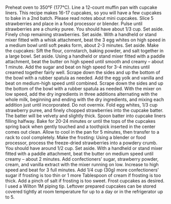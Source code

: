 Preheat oven to 350°F (177°C). Line a 12-count muffin pan with cupcake liners. This recipe makes 16-17 cupcakes, so you will have a few cupcakes to bake in a 2nd batch. Please read notes about mini cupcakes.
Slice 5 strawberries and place in a food processor or blender. Pulse until strawberries are a chunky puree. You should have about 1/3 cup. Set aside. Finely chop remaining strawberries. Set aside.
With a handheld or stand mixer fitted with a whisk attachment, beat the 3 egg whites on high speed in a medium bowl until soft peaks form, about 2-3 minutes. Set aside.
Make the cupcakes: Sift the flour, cornstarch, baking powder, and salt together in a large bowl. Set aside. Using a handheld or stand mixer fitted with a paddle attachment, beat the butter on high speed until smooth and creamy – about 1 minute. Add the sugar and beat on high speed for 3-4 minutes until creamed together fairly well. Scrape down the sides and up the bottom of the bowl with a rubber spatula as needed. Add the egg yolk and vanilla and beat on medium-high speed until combined. Scrape down the sides and up the bottom of the bowl with a rubber spatula as needed. With the mixer on low speed, add the dry ingredients in three additions alternating with the whole milk, beginning and ending with the dry ingredients, and mixing each addition just until incorporated. Do not overmix. Fold egg whites, 1/3 cup strawberry puree, and finely chopped strawberries into the cupcake batter. The batter will be velvety and slightly thick.
Spoon batter into cupcake liners filling halfway. Bake for 20-24 minutes or until the tops of the cupcakes spring back when gently touched and a toothpick inserted in the center comes out clean. Allow to cool in the pan for 5 minutes, then transfer to a rack to cool completely.
Make the frosting: Using a blender or food processor, process the freeze-dried strawberries into a powdery crumb. You should have around 1/2 cup. Set aside. With a handheld or stand mixer fitted with a paddle attachment, beat the butter on medium speed until creamy – about 2 minutes. Add confectioners’ sugar, strawberry powder, cream, and vanilla extract with the mixer running on low. Increase to high speed and beat for 3 full minutes. Add 1/4 cup (30g) more confectioners’ sugar if frosting is too thin or 1 more Tablespoon of cream if frosting is too thick. Add a pinch of salt if frosting is too sweet. Frost cupcakes as desired. I used a Wilton 1M piping tip. Leftover prepared cupcakes can be stored covered tightly at room temperature for up to a day or in the refrigerator up to 5.